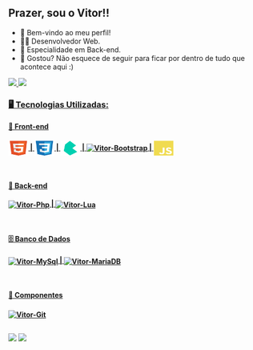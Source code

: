 ## Prazer, sou o Vitor!!

- 🙌 Bem-vindo ao meu perfil!
- 👨‍💻 Desenvolvedor Web.
- 💼 Especialidade em Back-end.
- 💝 Gostou? Não esquece de seguir para ficar por dentro de tudo que acontece aqui :)

<div>
  <a href="https://github.com/vitorlbarroso">
  <img height="150em" src="https://github-readme-stats.vercel.app/api?username=vitorlbarroso&show_icons=true&theme=radical&include_all_commits=true&count_private=true"/>
  <img height="150em" src="https://github-readme-stats.vercel.app/api/top-langs/?username=vitorlbarroso&layout=compact&langs_count=7&theme=radical"/>
</div>
  
<div style="display: inline_block">
  <h3>🖥 Tecnologias Utilizadas:</h3>
  
  <h4>🎨 Front-end<h4>
    
  <img align="center" alt="Vitor-HTML" height="30" width="40" src="https://raw.githubusercontent.com/devicons/devicon/master/icons/html5/html5-original.svg"> |
  <img align="center" alt="Vitor-CSS" height="30" width="40" src="https://raw.githubusercontent.com/devicons/devicon/master/icons/css3/css3-original.svg"> |
  <img align="center" alt="Vitor-Bulma" height="30" width="40" src="https://raw.githubusercontent.com/github/explore/ad9cd7e959a88047c830c3a9cc4e9ffcf5e644f7/topics/bulma/bulma.png"> | 
  <img align="center" alt="Vitor-Bootstrap" height="30" width="40" src="https://upload.wikimedia.org/wikipedia/commons/thumb/b/b2/Bootstrap_logo.svg/512px-Bootstrap_logo.svg.png">  |
  <img align="center" alt="Vitor-Js" height="30" width="40" src="https://raw.githubusercontent.com/devicons/devicon/master/icons/javascript/javascript-plain.svg">
    
  <br />
  <h4>🧱 Back-end<h4>
    
  <img align="center" alt="Vitor-Php" height="25" width="45" src="https://upload.wikimedia.org/wikipedia/commons/thumb/2/27/PHP-logo.svg/2560px-PHP-logo.svg.png"> |
  <img align="center" alt="Vitor-Lua" height="35" width="35" src="https://upload.wikimedia.org/wikipedia/commons/thumb/c/cf/Lua-Logo.svg/520px-Lua-Logo.svg.png">
   
  <br />
  <h4>🗄 Banco de Dados<h4>
   
  <img align="center" alt="Vitor-MySql" height="35" width="48" src="https://marcas-logos.net/wp-content/uploads/2020/11/MySQL-logo.png"> |
  <img align="center" alt="Vitor-MariaDB" height="35" width="48" src="https://www.mobileatom.net/wp-content/uploads/2020/06/mariadb-e1592314921352.png">
    
  <br />
  <h4>🧮 Componentes<h4>
    
  <img align="center" alt="Vitor-Git" height="30" width="30" src="https://git-scm.com/images/logos/downloads/Git-Icon-1788C.png">
</div>

##

<div> 
  <a href="https://www.youtube.com/c/HalZz" target="_blank"><img src="https://img.shields.io/badge/YouTube-FF0000?style=for-the-badge&logo=youtube&logoColor=white" target="_blank"></a>
  <a href="https://www.instagram.com/vitorlbarroso/" target="_blank"><img src="https://img.shields.io/badge/-Instagram-%23E4405F?style=for-the-badge&logo=instagram&logoColor=white" target="_blank"></a>
</div>
